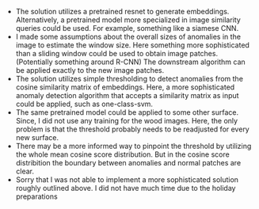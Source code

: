 - The solution utilizes a pretrained resnet to generate embeddings. Alternatively, a pretrained model more specialized in image similarity queries could be used. For example, something like a siamese CNN.
- I made some assumptions about the overall sizes of anomalies in the image to estimate the window size. Here something more sophisticated than a sliding window could be used to obtain image patches. (Potentially something around R-CNN) The downstream algorithm can be applied exactly to the new image patches.
- The solution utilizes simple thresholding to detect anomalies from the cosine similarity matrix of embeddings. Here, a more sophisticated anomaly detection algorithm that accepts a similarity matrix as input could be applied, such as one-class-svm.
- The same pretrained model could be applied to some other surface. Since, I did not use any training for the wood images. Here, the only problem is that the threshold probably needs to be readjusted for every new surface.
- There may be a more informed way to pinpoint the threshold by utilizing the whole mean cosine score distribution. But in the cosine score distribition the boundary between anomalies and normal patches are clear.
- Sorry that I was not able to implement a more sophisticated solution roughly outlined above. I did not have much time due to the holiday preparations 
